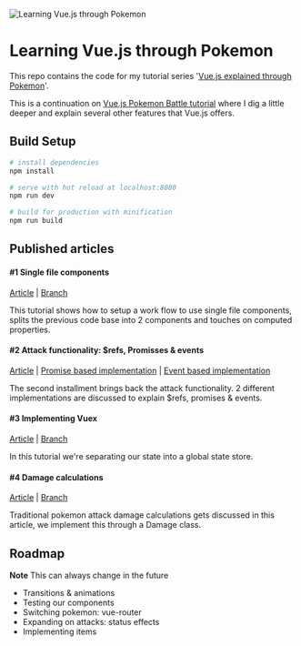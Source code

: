 ![Learning Vue.js through Pokemon](https://cdn-images-1.medium.com/max/2000/1*zUXn3MdnINFkEmqe92Nfcw.png)
# Learning Vue.js through Pokemon

This repo contains the code for my tutorial series '[Vue.js explained through Pokemon](https://medium.com/@maximkerstens/vue-js-explained-through-pokemon-ac49516ba5d3#.tp1jszxgb)'.

This is a continuation on [Vue.js Pokemon Battle tutorial](https://medium.com/coding-artist/vue-js-pokemon-battle-tutorial-380cd72eb681#.thudhql24) where I dig a little deeper and explain several other features that Vue.js offers.

## Build Setup

``` bash
# install dependencies
npm install

# serve with hot reload at localhost:8080
npm run dev

# build for production with minification
npm run build
```

## Published articles

#### #1 Single file components
[Article](https://medium.com/@maximkerstens/vue-js-explained-through-pokemon-ac49516ba5d3#.tp1jszxgb) | [Branch](https://github.com/happyDemon/learning-vue-through-pokemon/tree/chapter-1)

This tutorial shows how to setup a work flow to use single file components,
splits the previous code base into 2 components and touches on computed properties.


#### #2 Attack functionality: $refs, Promisses & events
[Article](https://medium.com/@maximkerstens/vue-js-explained-through-pokemon-2-refs-promises-event-bus-79b705498f0#.kfotzu5wz) | [Promise based implementation](https://github.com/happyDemon/learning-vue-through-pokemon/tree/chapter-2-promisses) | [Event based implementation](https://github.com/happyDemon/learning-vue-through-pokemon/tree/chapter-2-events)

The second installment brings back the attack functionality.
2 different implementations are discussed to explain $refs, promises & events.

#### #3 Implementing Vuex
[Article](https://medium.com/@maximkerstens/vue-js-explained-through-pokemon-b4779c83b245#.6juxdzpc9) | [Branch](https://github.com/happyDemon/learning-vue-through-pokemon/tree/chapter-3)

In this tutorial we're separating our state into a global state store.

#### #4 Damage calculations
[Article](https://medium.com/@maximkerstens/vue-js-explained-through-pokemon-4-damage-calculations-a3065f0b1761#.twd8m3akg) | [Branch](https://github.com/happyDemon/learning-vue-through-pokemon/tree/chapter-4)

Traditional pokemon attack damage calculations gets discussed in this article, we implement this through a Damage class.

## Roadmap
**Note** This can always change in the future

 - Transitions & animations
 - Testing our components
 - Switching pokemon: vue-router
 - Expanding on attacks: status effects
 - Implementing items
